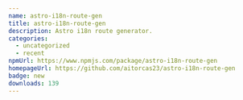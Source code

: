 ```yaml
---
name: astro-i18n-route-gen
title: astro-i18n-route-gen
description: Astro i18n route generator.
categories:
  - uncategorized
  - recent
npmUrl: https://www.npmjs.com/package/astro-i18n-route-gen
homepageUrl: https://github.com/aitorcas23/astro-i18n-route-gen
badge: new
downloads: 139
---
```

